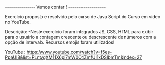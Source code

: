 --------------- Vamos contar ! -------------------

Exercício proposto e resolvido pelo curso de Java Script do Curso em vídeo no YouTube.

Descrição:
-Neste exercício foram integrados JS, CSS, HTML para exibir para o usuário a contagem 
crescente ou descrescente de números com a opção de intervalo. Recursos emojis foram utilizados!

YouTube : https://www.youtube.com/watch?v=f5es-PpaUI8&list=PLntvgXM11X6pi7mW0O4ZmfUI1xDSIbmTm&index=27